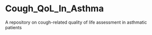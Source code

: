 # Cough_QoL_In_Asthma
A repository on cough-related quality of life assessment in asthmatic patients
